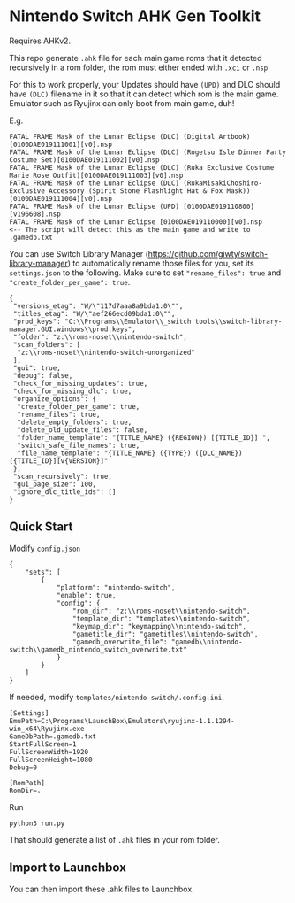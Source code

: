# Nintendo Switch AHK Gen Toolkit

Requires AHKv2.

This repo generate `.ahk` file for each main game roms that it detected recursively in a rom folder, the rom must either ended with `.xci` or `.nsp`

For this to work properly, your Updates should have `(UPD)` and DLC should have `(DLC)` filename in it so that it can detect which rom is the main game. Emulator such as Ryujinx can only boot from main game, duh!

E.g.
```
FATAL FRAME Mask of the Lunar Eclipse (DLC) (Digital Artbook)[0100DAE019111001][v0].nsp
FATAL FRAME Mask of the Lunar Eclipse (DLC) (Rogetsu Isle Dinner Party Costume Set)[0100DAE019111002][v0].nsp
FATAL FRAME Mask of the Lunar Eclipse (DLC) (Ruka Exclusive Costume Marie Rose Outfit)[0100DAE019111003][v0].nsp
FATAL FRAME Mask of the Lunar Eclipse (DLC) (RukaMisakiChoshiro-Exclusive Accessory (Spirit Stone Flashlight Hat & Fox Mask))[0100DAE019111004][v0].nsp
FATAL FRAME Mask of the Lunar Eclipse (UPD) [0100DAE019110800][v196608].nsp
FATAL FRAME Mask of the Lunar Eclipse [0100DAE019110000][v0].nsp     <-- The script will detect this as the main game and write to .gamedb.txt
```

You can use Switch Library Manager (https://github.com/giwty/switch-library-manager) to automatically rename those files for you, set its `settings.json` to the following. Make sure to set `"rename_files": true` and `"create_folder_per_game": true`.

```
{
 "versions_etag": "W/\"117d7aaa8a9bda1:0\"",
 "titles_etag": "W/\"aef266ecd09bda1:0\"",
 "prod_keys": "C:\\Programs\\Emulator\\_switch tools\\switch-library-manager.GUI.windows\\prod.keys",
 "folder": "z:\\roms-noset\\nintendo-switch",
 "scan_folders": [
  "z:\\roms-noset\\nintendo-switch-unorganized"
 ],
 "gui": true,
 "debug": false,
 "check_for_missing_updates": true,
 "check_for_missing_dlc": true,
 "organize_options": {
  "create_folder_per_game": true,
  "rename_files": true,
  "delete_empty_folders": true,
  "delete_old_update_files": false,
  "folder_name_template": "{TITLE_NAME} ({REGION}) [{TITLE_ID}] ",
  "switch_safe_file_names": true,
  "file_name_template": "{TITLE_NAME} ({TYPE}) ({DLC_NAME})[{TITLE_ID}][v{VERSION}]"
 },
 "scan_recursively": true,
 "gui_page_size": 100,
 "ignore_dlc_title_ids": []
}
```


## Quick Start

Modify `config.json`

```
{
    "sets": [       
        {
            "platform": "nintendo-switch",
            "enable": true,
            "config": {
                "rom_dir": "z:\\roms-noset\\nintendo-switch", 
                "template_dir": "templates\\nintendo-switch",
                "keymap_dir": "keymapping\\nintendo-switch",
                "gametitle_dir": "gametitles\\nintendo-switch",
                "gamedb_overwrite_file": "gamedb\\nintendo-switch\\gamedb_nintendo_switch_overwrite.txt"
            }
        }              
    ]
}
```

If needed, modify `templates/nintendo-switch/.config.ini`.
```
[Settings]
EmuPath=C:\Programs\LaunchBox\Emulators\ryujinx-1.1.1294-win_x64\Ryujinx.exe
GameDbPath=.gamedb.txt
StartFullScreen=1
FullScreenWidth=1920 
FullScreenHeight=1080 
Debug=0

[RomPath]
RomDir=.
```

Run
```
python3 run.py
```

That should generate a list of `.ahk` files in your rom folder.

## Import to Launchbox

You can then import these .ahk files to Launchbox.
